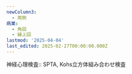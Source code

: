 ```yaml
---
newColumn3:
  - 両側
病巣:
  - 角回
  - 縁上回
lastmod: '2025-04-04'
last_edited: 2025-02-27T00:00:00.000Z
---
```


神経心理検査:: SPTA, Kohs立方体組み合わせ検査

